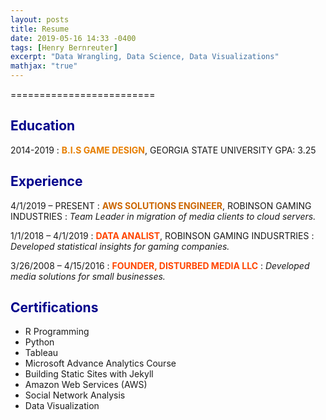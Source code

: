 ```yaml
---
layout: posts
title: Resume
date: 2019-05-16 14:33 -0400
tags: [Henry Bernreuter]
excerpt: "Data Wrangling, Data Science, Data Visualizations"
mathjax: "true"
---
```


<span style="color:black">=========================</span>





<span style="color:darkblue">Education</span>
---------

2014-2019
:   <span style="color:#e67e00">**B.I.S GAME DESIGN**</span>, GEORGIA STATE UNIVERSITY
    GPA: 3.25

<span style="color:darkblue">Experience</span>
----------

4/1/2019 – PRESENT
:   <span style="color:#cc6600">**AWS SOLUTIONS ENGINEER**</span>, ROBINSON GAMING INDUSTRIES
:      *Team Leader in migration of media clients to cloud servers.*

1/1/2018 – 4/1/2019
:    <span style="color:OrangeRed">**DATA ANALIST**</span>, ROBINSON GAMING INDUSRTRIES
:      *Developed statistical insights for gaming companies.*

3/26/2008 – 4/15/2016
:     <span style="color:OrangeRed">**FOUNDER, DISTURBED MEDIA LLC**</span>
:      *Developed media solutions for small businesses.*


<span style="color:darkblue">Certifications</span>
--------------------
* R Programming
* Python
* Tableau
* Microsoft Advance Analytics Course
* Building Static Sites with Jekyll
* Amazon Web Services (AWS)
* Social Network Analysis
* Data Visualization
